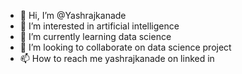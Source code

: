 - 👋 Hi, I’m @Yashrajkanade
- 👀 I’m interested in artificial intelligence
- 🌱 I’m currently learning data science
- 💞️ I’m looking to collaborate on data science project
- 📫 How to reach me yashrajkanade on linked in

<!---
Yashrajkanade/Yashrajkanade is a ✨ special ✨ repository because its `README.md` (this file) appears on your GitHub profile.
You can click the Preview link to take a look at your changes.
--->
